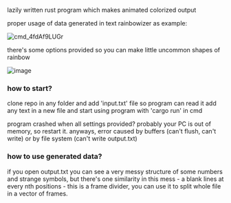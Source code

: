lazily written rust program which makes animated colorized output

proper usage of data generated in text rainbowizer as example:

![cmd_4fdAf9LUGr](https://user-images.githubusercontent.com/19390500/183110609-b0323c00-660c-4780-b6af-f11a1cac0530.gif)

there's some options provided so you can make little uncommon shapes of rainbow

![image](https://user-images.githubusercontent.com/19390500/183110956-a8b73ae3-718e-403e-946f-b2ca9cc1aaf3.png)

### how to start?
clone repo in any folder and add 'input.txt' file so program can read it
add any text in a new file and start using program with 'cargo run' in cmd

program crashed when all settings provided? probably your PC is out of memory, so restart it. anyways, error caused by buffers (can't flush, can't write) or by file system (can't write output.txt)

### how to use generated data?

if you open output.txt you can see a very messy structure of some numbers and strange symbols, but there's one similarity in this mess - a blank lines at every nth positions - this is a frame divider, you can use it to split whole file in a vector of frames.
